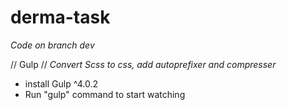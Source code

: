 # derma-task

*Code on branch dev*

// Gulp //
*Convert Scss to css, add autoprefixer and compresser*
- install Gulp ^4.0.2
- Run "gulp" command to start watching
